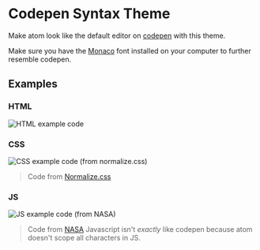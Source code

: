 # Codepen Syntax Theme

Make atom look like the default editor on [codepen](https://codepen.io) with this theme.

Make sure you have the [Monaco](https://github.com/todylu/monaco.ttf/blob/master/monaco.ttf?raw=true) font installed on your computer to further resemble codepen.

## Examples
### HTML
![HTML example code](http://i.imgur.com/9llk2ul.png)
### CSS
![CSS example code (from normalize.css)](http://i.imgur.com/JM4dGiG.png)
> Code from [Normalize.css](https://necolas.github.io/normalize.css/)

### JS
![JS example code (from NASA)](http://i.imgur.com/bvOeOoa.png)
> Code from [NASA](https://github.com/nasa/openmct/blob/master/docs/gendocs.js)
> Javascript isn't *exactly* like codepen because atom doesn't scope all characters in JS.
